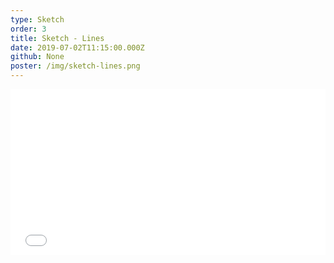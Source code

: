 ```yaml
---
type: Sketch
order: 3
title: Sketch - Lines
date: 2019-07-02T11:15:00.000Z
github: None
poster: /img/sketch-lines.png
---
```


<iframe height="265" style="width: 100%;" scrolling="no" title="Radial Lines" src="//codepen.io/oajmeredith23/embed/LKmVLg/?height=265&theme-id=light&default-tab=result" frameborder="no" allowtransparency="true" allowfullscreen="true">See the Pen <a href='https://codepen.io/oajmeredith23/pen/LKmVLg/'>Radial Lines</a> by Oliver Meredith
  (<a href='https://codepen.io/oajmeredith23'>@oajmeredith23</a>) on <a href='https://codepen.io'>CodePen</a>.
</iframe>
